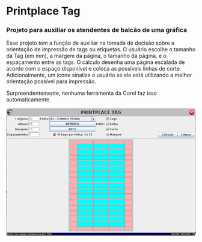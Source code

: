 # Printplace Tag
### Projeto para auxiliar os atendentes de balcão de uma gráfica

Esse projeto tem a função de auxiliar na tomada de decisão sobre a orientação de impressão de tags ou etiquetas.
O usuário escolhe o tamanho da Tag (em mm), a margem da página, o tamanho da página, e o espaçamento entre as tags.
O cálculo desenha uma página escalada de acordo com o espaço disponível e coloca as possíveis linhas de corte.
Adicionalmente, um ícone sinaliza o usuário se ele está utilizando a melhor orientação possível para impressão.

Surpreendentemente, nenhuma ferramenta da Corel faz isso automaticamente.

![Screenshot](https://github.com/lgdamy/printplace-tag/blob/assets/Screenshot.png)

